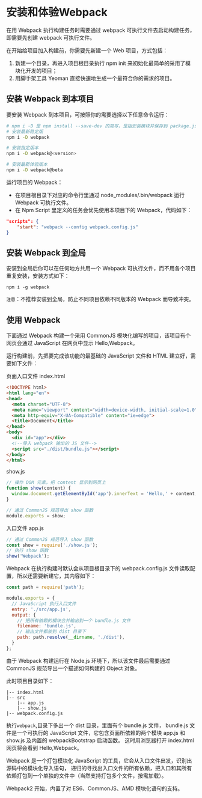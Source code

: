 # 安装和体验Webpack

在用 Webpack 执行构建任务时需要通过 webpack 可执行文件去启动构建任务，即需要先创建 webpack 可执行文件。 

在开始给项目加入构建前，你需要先新建一个 Web 项目，方式包括：

1. 新建一个目录，再进入项目根目录执行 npm init 来初始化最简单的采用了模块化开发的项目；
2. 用脚手架工具 Yeoman 直接快速地生成一个最符合你的需求的项目。


## 安装 Webpack 到本项目

要安装 Webpack 到本项目，可按照你的需要选择以下任意命令运行：

```bash
# npm i -D 是 npm install --save-dev 的简写，是指安装模块并保存到 package.json 的 devDependencies
# 安装最新稳定版
npm i -D webpack

# 安装指定版本
npm i -D webpack@<version>

# 安装最新体验版本
npm i -D webpack@beta
```

运行项目的 Webpack：

- 在项目根目录下对应的命令行里通过 node_modules/.bin/webpack 运行 Webpack 可执行文件。
- 在 Npm Script 里定义的任务会优先使用本项目下的 Webpack，代码如下：
```json
"scripts": {
    "start": "webpack --config webpack.config.js"
}
```


## 安装 Webpack 到全局

安装到全局后你可以在任何地方共用一个 Webpack 可执行文件，而不用各个项目重复安装，安装方式如下：
```
npm i -g webpack
```
`注意`：不推荐安装到全局，防止不同项目依赖不同版本的 Webpack 而导致冲突。



## 使用 Webpack

下面通过 Webpack 构建一个采用 CommonJS 模块化编写的项目，该项目有个网页会通过 JavaScript 在网页中显示 Hello,Webpack。

运行构建前，先把要完成该功能的最基础的 JavaScript 文件和 HTML 建立好，需要如下文件：

页面入口文件 index.html

```html
<!DOCTYPE html>
<html lang="en">
<head>
  <meta charset="UTF-8">
  <meta name="viewport" content="width=device-width, initial-scale=1.0">
  <meta http-equiv="X-UA-Compatible" content="ie=edge">
  <title>Document</title>
</head>
<body>
  <div id="app"></div>
  <!--导入 webpack 输出的 JS 文件-->
  <script src="./dist/bundle.js"></script>
</body>
</html>
```

show.js
```js
// 操作 DOM 元素，把 content 显示到网页上
function show(content) {
  window.document.getElementById('app').innerText = 'Hello,' + content;
}

// 通过 CommonJS 规范导出 show 函数
module.exports = show;
```

入口文件 app.js
```js
// 通过 CommonJS 规范导入 show 函数
const show = require('./show.js');
// 执行 show 函数
show('Webpack');
```

Webpack 在执行构建时默认会从项目根目录下的 webpack.config.js 文件读取配置，所以还需要新建它，其内容如下：

```JavaScript
const path = require('path');

module.exports = {
  // JavaScript 执行入口文件
  entry: './src/app.js',
  output: {
    // 把所有依赖的模块合并输出到一个 bundle.js 文件
    filename: 'bundle.js',
    // 输出文件都放到 dist 目录下
    path: path.resolve(__dirname, './dist'),
  }
};
```

由于 Webpack 构建运行在 Node.js 环境下，所以该文件最后需要通过 CommonJS 规范导出一个描述如何构建的 Object 对象。

此时项目目录如下：
```
|-- index.html
|-- src
    |-- app.js
    |-- show.js
|-- webpack.config.js
```

执行`webpack`,目录下多出一个 dist 目录，里面有个 bundle.js 文件， bundle.js 文件是一个可执行的 JavaScript 文件，它包含页面所依赖的两个模块 app.js 和 show.js 及内置的 webpackBootstrap 启动函数。 这时用浏览器打开 index.html 网页将会看到 Hello,Webpack。


Webpack 是一个打包模块化 JavaScript 的工具，它会从入口文件出发，识别出源码中的模块化导入语句， 递归的寻找出入口文件的所有依赖，把入口和其所有依赖打包到一个单独的文件中（当然支持打包多个文件，按需加载）。 

Webpack2 开始，内置了对 ES6、CommonJS、AMD 模块化语句的支持。
